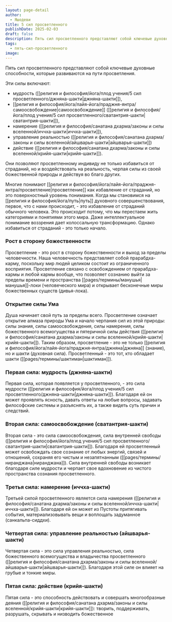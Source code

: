 ```yaml
---
layout: page-detail
author:
  - Яшодеви
title: 5 сил просветленного
publishDate: 2025-02-03
draft: false
description: Пять сил просветленного представляют собой ключевые духовные способности, которые развиваются на пути просветления. Эти силы включают мудрость (джняна-шакти), самоосвобождение (сватантрия-шакти), намерение (иччха-шакти), управление реальностью (айшварья-шакти) и действие (крийя-шакти). Они позволяют просветленному не только избавиться от страданий, но и воздействовать на реальность, черпая силы из своей божественной природы и действуя во благо других.
tags:
  - пять-сил-просветленного
image:
---
```

Пять сил просветленного представляют собой ключевые духовные способности, которые развиваются на пути просветления. 

Эти силы включают:
- мудрость ([[религия и философия/йога/плод учения/5 сил просветленного/джняна-шакти|джняна-шакти]]), 
- [[религия и философия/йога/лайя-йога/праджня-янтра/самоосвобождение|самоосвобождение]] ([[религия и философия/йога/плод учения/5 сил просветленного/сватантрия-шакти|сватантрия-шакти]]), 
- намерение ([[религия и философия/санатана дхарма/законы и силы вселенной/иччха-шакти|иччха-шакти]]), 
- управление реальностью ([[религия и философия/санатана дхарма/законы и силы вселенной/айшварья-шакти|айшварья-шакти]]) 
- действие ([[религия и философия/санатана дхарма/законы и силы вселенной/крийя-шакти|крийя-шакти]]). 

Они позволяют просветленному индивиду не только избавиться от страданий, но и воздействовать на реальность, черпая силы из своей божественной природы и действуя во благо других.

Многие понимают [[религия и философия/йога/лайя-йога/праджня-янтра/просветление|просветление]] как избавление от страданий, но это поверхностный уровень понимания. Когда мы становимся на [[религия и философия/йога/путь|путь]] духовного совершенствования, первое, что с нами происходит, - это избавление от страданий обычного человека. Это происходит потому, что мы перестаем жить категориями и понятиями этого мира. Даже интеллектуальное понимание воззрения дает колоссальную трансформацию. Однако избавиться от страданий - это только начало.

### Рост в сторону божественности

Просветление - это рост в сторону божественности и выход за пределы человечности. Наша человечность представляет собой прарабдха-карму, поскольку мир людей целиком состоит из ограниченного восприятия. Просветление связано с освобождением от прарабдха-кармы и любой кармы вообще, что позволяет сознанию выйти за пределы времени и пространства [[pages/термины/манушья|манушья]]-локи (человеческого мира) и открывает бесконечные миры божественных существ (дивья-лока).

### Открытие силы Ума

Душа начинает свой путь за пределы всего. Просветление означает открытие алмаза природы Ума и начало черпания сил из этой природы: силы знания, силы самоосвобождения, силы намерения, силы божественного всемогущества и пятеричной силы действия ([[религия и философия/санатана дхарма/законы и силы вселенной/крийя-шакти|крийя-шакти]]). Таким образом, просветление - это не только [[религия и философия/йога/лайя-йога/праджня-янтра/джняна|джняна]] (знание), но и шакти (духовная сила). Просветленный - это тот, кто обладает шакти ([[pages/термины/шактиман|шактиман]]).

### Первая сила: мудрость (джняна-шакти)

Первая сила, которая появляется у просветленного, - это сила мудрости ([[религия и философия/йога/плод учения/5 сил просветленного/джняна-шакти|джняна-шакти]]). Благодаря ей он может проявлять ясность, давать ответы на любые вопросы, задавать философские системы и разъяснять их, а также видеть суть причин и следствий.

### Вторая сила: самоосвобождение (сватантрия-шакти)

Вторая сила - это сила самоосвобождения, сила внутренней свободы ([[религия и философия/йога/плод учения/5 сил просветленного/сватантрия-шакти|сватантрия-шакти]]). Благодаря ей просветленный может освобождать свое сознание от любых энергий, связей и отношений, сохраняя его чистым и незапятнанным ([[pages/термины/ниранджана|ниранджана]]). Сила внутренней свободы возникает благодаря силе мудрости и черпает свое вдохновение из чистого пространства сознания просветленного.

### Третья сила: намерение (иччха-шакти)

Третьей силой просветленного является сила намерения ([[религия и философия/санатана дхарма/законы и силы вселенной/иччха-шакти|иччха-шакти]]). Благодаря ей он может из Пустоты притягивать события, материализовывать вещи и воплощать задуманное (санкальпа-сиддхи).

### Четвертая сила: управление реальностью (айшварья-шакти)

Четвертая сила - это сила управления реальностью, сила божественного всемогущества и владычества просветленного ([[религия и философия/санатана дхарма/законы и силы вселенной/айшварья-шакти|айшварья-шакти]]). Благодаря этой силе он влияет на грубые и тонкие миры.

### Пятая сила: действие (крийя-шакти)

Пятая сила - это способность действовать и совершать многообразные деяния ([[религия и философия/санатана дхарма/законы и силы вселенной/крийя-шакти|крийя-шакти]]): творить, поддерживать, разрушать, скрывать и низводить божественное